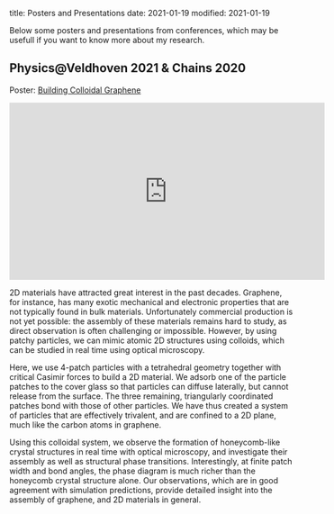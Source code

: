 title: Posters and Presentations
date: 2021-01-19
modified: 2021-01-19

Below some posters and presentations from conferences, which may be usefull if you want to know more about my research.

## Physics@Veldhoven 2021 & Chains 2020
Poster: [Building Colloidal Graphene]({static}/pdfs/posters/poster_chains_2020.pdf)

<iframe width="560" height="315" src="https://www.youtube-nocookie.com/embed/b7iBNJTj6DE" frameborder="0" allow="accelerometer; autoplay; clipboard-write; encrypted-media; gyroscope; picture-in-picture" allowfullscreen></iframe>

2D materials have attracted great interest in the past decades. Graphene, for instance, has many exotic mechanical and electronic properties that are not typically found in bulk materials. Unfortunately commercial production is not yet possible: the assembly of these materials remains hard to study, as direct observation is often challenging or impossible. However, by using patchy particles, we can mimic atomic 2D structures using colloids, which can be studied in real time using optical microscopy.

Here, we use 4-patch particles with a tetrahedral geometry together with critical Casimir forces to build a 2D material. We adsorb one of the particle patches to the cover glass so that particles can diffuse laterally, but cannot release from the surface. The three remaining, triangularly coordinated patches bond with those of other particles. We have thus created a system of particles that are effectively trivalent, and are confined to a 2D plane, much like the carbon atoms in graphene.

Using this colloidal system, we observe the formation of honeycomb-like crystal structures in real time with optical microscopy, and investigate their assembly as well as structural phase transitions. Interestingly, at finite patch width and bond angles, the phase diagram is much richer than the honeycomb crystal structure alone. Our observations, which are in good agreement with simulation predictions, provide detailed insight into the assembly of graphene, and 2D materials in general.
